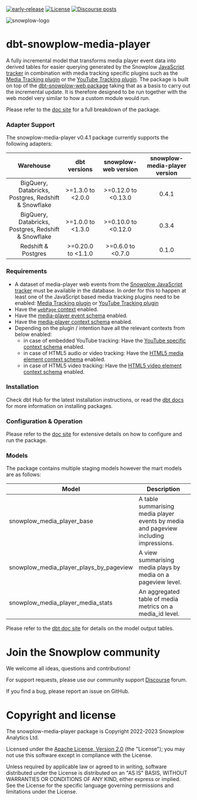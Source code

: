 [![early-release]][tracker-classificiation] [![License][license-image]][license] [![Discourse posts][discourse-image]][discourse]

![snowplow-logo](https://raw.githubusercontent.com/snowplow/dbt-snowplow-utils/main/assets/snowplow_logo.png)

# dbt-snowplow-media-player

A fully incremental model that transforms media player event data into derived tables for easier querying generated by the Snowplow [JavaScript tracker][javascript-tracker] in combination with media tracking specific plugins such as the [Media Tracking plugin][media-tracking] or the [YouTube Tracking plugin][youtube-tracking]. The package is built on top of the [dbt-snowplow-web package][dbt-snowplow-web] taking that as a basis to carry out the incremental update. It is therefore designed to be run together with the web model very similar to how a custom module would run.

Please refer to the [doc site][snowplow-media-player-docs] for a full breakdown of the package.

### Adapter Support

The snowplow-media-player v0.4.1 package currently supports the following adapters:

|                       Warehouse                      |     dbt versions    | snowplow-web version | snowplow-media-player version |
|:----------------------------------------------------:|:-------------------:|:--------------------:|:-----------------------------:|
| BigQuery, Databricks, Postgres, Redshift & Snowflake |  >=1.3.0 to <2.0.0  |  >=0.12.0 to <0.13.0 |              0.4.1            |
| BigQuery, Databricks, Postgres, Redshift & Snowflake |  >=1.0.0 to <1.3.0  |  >=0.10.0 to <0.12.0 |              0.3.4            |
|                   Redshift & Postgres                | >=0.20.0 to <1.1.0  |  >=0.6.0 to <0.7.0   |              0.1.0            |


### Requirements

- A dataset of media-player web events from the [Snowplow JavaScript tracker][tracker-docs] must be available in the database. In order for this to happen at least one of the JavaScript based media tracking plugins need to be enabled: [Media Tracking plugin][media-tracking] or [YouTube Tracking plugin][youtube-tracking]
- Have the [`webPage` context][webpage-context] enabled.
- Have the [media-player event schema][media-player-event-schema] enabled.
- Have the [media-player context schema][media-player-context-schema] enabled.
- Depending on the plugin / intention have all the relevant contexts from below enabled:
  - in case of embedded YouTube tracking: Have the [YouTube specific context schema][youtube-specific-context-schema] enabled.
  - in case of HTML5 audio or video tracking: Have the [HTML5 media element context schema][html5-media-element-context-schema] enabled.
  - in case of HTML5 video tracking: Have the [HTML5 video element context schema][html5-video-element-context-schema] enabled.

### Installation

Check dbt Hub for the latest installation instructions, or read the [dbt docs][dbt-package-docs] for more information on installing packages.

### Configuration & Operation

Please refer to the [doc site][snowplow-media-player-docs] for extensive details on how to configure and run the package.

### Models

The package contains multiple staging models however the mart models are as follows:

| Model                                    | Description                                                                                |
|------------------------------------------|--------------------------------------------------------------------------------------------|
| snowplow_media_player_base               | A table summarising media player events by media and pageview including impressions.       |
| snowplow_media_player_plays_by_pageview  | A view summarising media plays by media on a pageview level.                               |
| snowplow_media_player_media_stats        | An aggregated table of media metrics on a media_id level.                                  |

Please refer to the [dbt doc site][snowplow-media-player-docs-dbt] for details on the model output tables.

# Join the Snowplow community

We welcome all ideas, questions and contributions!

For support requests, please use our community support [Discourse][discourse] forum.

If you find a bug, please report an issue on GitHub.

# Copyright and license

The snowplow-media-player package is Copyright 2022-2023 Snowplow Analytics Ltd.

Licensed under the [Apache License, Version 2.0][license] (the "License");
you may not use this software except in compliance with the License.

Unless required by applicable law or agreed to in writing, software
distributed under the License is distributed on an "AS IS" BASIS,
WITHOUT WARRANTIES OR CONDITIONS OF ANY KIND, either express or implied.
See the License for the specific language governing permissions and
limitations under the License.

[license]: http://www.apache.org/licenses/LICENSE-2.0
[license-image]: http://img.shields.io/badge/license-Apache--2-blue.svg?style=flat
[tracker-classificiation]: https://docs.snowplow.io/docs/collecting-data/collecting-from-own-applications/tracker-maintenance-classification/
[early-release]: https://img.shields.io/static/v1?style=flat&label=Snowplow&message=Early%20Release&color=014477&labelColor=9ba0aa&logo=data:image/png;base64,iVBORw0KGgoAAAANSUhEUgAAABAAAAAQCAMAAAAoLQ9TAAAAeFBMVEVMaXGXANeYANeXANZbAJmXANeUANSQAM+XANeMAMpaAJhZAJeZANiXANaXANaOAM2WANVnAKWXANZ9ALtmAKVaAJmXANZaAJlXAJZdAJxaAJlZAJdbAJlbAJmQAM+UANKZANhhAJ+EAL+BAL9oAKZnAKVjAKF1ALNBd8J1AAAAKHRSTlMAa1hWXyteBTQJIEwRgUh2JjJon21wcBgNfmc+JlOBQjwezWF2l5dXzkW3/wAAAHpJREFUeNokhQOCA1EAxTL85hi7dXv/E5YPCYBq5DeN4pcqV1XbtW/xTVMIMAZE0cBHEaZhBmIQwCFofeprPUHqjmD/+7peztd62dWQRkvrQayXkn01f/gWp2CrxfjY7rcZ5V7DEMDQgmEozFpZqLUYDsNwOqbnMLwPAJEwCopZxKttAAAAAElFTkSuQmCC

[tracker-docs]: https://docs.snowplow.io/docs/collecting-data/collecting-from-own-applications/

[webpage-context]: https://docs.snowplow.io/docs/collecting-data/collecting-from-own-applications/javascript-trackers/javascript-tracker/javascript-tracker-v3/tracker-setup/initialization-options/#Adding_predefined_contexts

[media-player-event-schema]: https://github.com/snowplow/iglu-central/blob/master/schemas/com.snowplowanalytics.snowplow/media_player_event/jsonschema/1-0-0
[media-player-context-schema]: https://github.com/snowplow/iglu-central/blob/master/schemas/com.snowplowanalytics.snowplow/media_player/jsonschema/1-0-0
[youtube-specific-context-schema]: https://github.com/snowplow/iglu-central/blob/master/schemas/com.youtube/youtube/jsonschema/1-0-0
[html5-media-element-context-schema]: https://github.com/snowplow/iglu-central/blob/master/schemas/org.whatwg/media_element/jsonschema/1-0-0
[html5-video-element-context-schema]: https://github.com/snowplow/iglu-central/blob/master/schemas/org.whatwg/video_element/jsonschema/1-0-0

[media-tracking]: https://docs.snowplow.io/docs/collecting-data/collecting-from-own-applications/javascript-trackers/javascript-tracker/javascript-tracker-v3/plugins/media-tracking/

[javascript-tracker]: https://docs.snowplow.io/docs/collecting-data/collecting-from-own-applications/javascript-trackers/javascript-tracker/javascript-tracker-v3

[youtube-tracking]: https://docs.snowplow.io/docs/collecting-data/collecting-from-own-applications/javascript-trackers/javascript-tracker/javascript-tracker-v3/plugins/youtube-tracking/

[dbt-package-docs]: https://docs.getdbt.com/docs/building-a-dbt-project/package-management

[discourse-image]: https://img.shields.io/discourse/posts?server=https%3A%2F%2Fdiscourse.snowplow.io%2F
[discourse]: http://discourse.snowplow.io/

[dbt-snowplow-web]: https://hub.getdbt.com/dbt-labs/snowplow/latest/

[snowplow-media-player-docs-dbt]: https://snowplow.github.io/dbt-snowplow-media-player/#!/overview/snowplow_media_player
[snowplow-media-player-docs]: https://docs.snowplow.io/docs/modeling-your-data/modeling-your-data-with-dbt/
